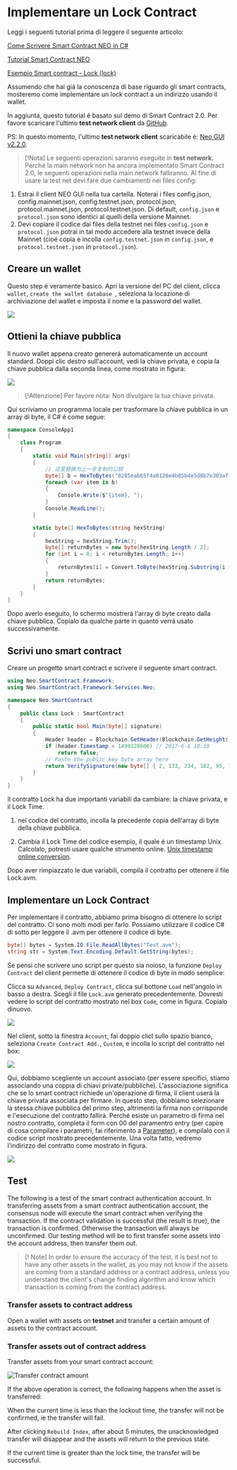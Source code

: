 # Implementare un Lock Contract

Leggi i seguenti tutorial prima di leggere il seguente articolo:

[Come Scrivere Smart Contract NEO in C#](../getting-started-csharp.md)

[Tutorial Smart Contract NEO](../tutorial.md)

[Esempio Smart contract - Lock (lock)](Lock.md)

Assumendo che hai giá la conoscenza di base riguardo gli smart contracts, mosteremo come implementare un lock contract a un indirizzo usando il wallet.

In aggiunta, questo tutorial é basato sul demo di Smart Contract 2.0. Per favore scaricare l'ultimo **test network client** da [GitHub](https://github.com/neo-project/neo-gui/releases).

PS: In questo momento, l'ultimo **test network client** scaricabile é: [Neo GUI v2.2.0](https://github.com/neo-project/neo-gui/releases/tag/v2.2.0).

> [!Nota]
> Le seguenti operazioni saranno eseguite in **test network**. Perché la main network non ha ancora implementato Smart Contract 2.0, le seguenti operazioni nella main network falliranno.
> Al fine di usare la test net devi fare due cambiamenti nei files config: 
1. Estrai il client NEO GUI nella tua cartella. Noterai i files config.json, config.mainnet.json, config.testnet.json, protocol.json, protocol.mainnet.json, protocol.testnet.json. Di default, `config.json` e `protocol.json` sono identici al quelli della versione Mainnet.
2. Devi copiare il codice dai files della testnet nei files `config.json` e `protocol.json` potrai in tal modo accedere alla testnet invece della Mainnet (cioé copia e incolla `config.testnet.json` in `config.json`, e `protocol.testnet.json` in `protocol.json`).

## Creare un wallet

Questo step é veramente basico. Apri la versione del PC del client, clicca `wallet`, `create the wallet database `, seleziona la locazione di archiviazione del wallet e imposta il nome e la password del wallet.

![](../../../assets/lock2_1.png)

## Ottieni la chiave pubblica

Il nuovo wallet appena creato genererá automaticamente un account standard. Doppi clic destro sull'account, vedi la chiave privata, e copia la chiave pubblica dalla seconda linea, come mostrato in figura:

![](../../../assets/lock2_2.png)

> [!Attenzione]
> Per favore nota: Non divulgare la tua chiave privata.

Qui scriviamo un programma locale per trasformare la chiave pubblica in un array di byte, il C# é come segue:

```c#
namespace ConsoleApp1
{
    class Program
    {
        static void Main(string[] args)
        {
            // 这里替换为上一步复制的公钥
            byte[] b = HexToBytes("0285eab65f4a0126e4b85b4e5d8b7e303aff7efb360d595f2e3189bb90487ad5aa");
            foreach (var item in b)
            {
                Console.Write($"{item}, ");
            }
            Console.ReadLine();
        }

        static byte[] HexToBytes(string hexString)
        {
            hexString = hexString.Trim();
            byte[] returnBytes = new byte[hexString.Length / 2];
            for (int i = 0; i < returnBytes.Length; i++)
            {
                returnBytes[i] = Convert.ToByte(hexString.Substring(i * 2, 2), 16);
            }
            return returnBytes;
        }
    }
}
```

Dopo averlo eseguito, lo schermo mostrerá l'array di byte creato dalla chiave pubblica. Copialo da qualche parte in quanto verrá usato successivamente. 

## Scrivi uno smart contract

Creare un progetto smart contract e scrivere il seguente smart contract.

```c#
using Neo.SmartContract.Framework;
using Neo.SmartContract.Framework.Services.Neo;

namespace Neo.SmartContract
{
    public class Lock : SmartContract
    {
        public static bool Main(byte[] signature)
        {
            Header header = Blockchain.GetHeader(Blockchain.GetHeight());
            if (header.Timestamp < 1499328600) // 2017-6-6 18:10
                return false;
            // Paste the public key byte array here
            return VerifySignature(new byte[] { 2, 133, 234, 182, 95, 74, 1, 38, 228, 184, 91, 78, 93, 139, 126, 48, 58, 255, 126, 251, 54, 13, 89, 95, 46, 49, 137, 187, 144, 72, 122, 213, 170 }, signature);
        }
    }
}
```

Il contratto Lock ha due importanti variabili da cambiare: la chiave privata, e il Lock Time.

1. nel codice del contratto, incolla la precedente copia dell'array di byte della chiave pubblica.

2. Cambia il Lock Time del codice esempio, il quale é un timestamp Unix. Calcolalo, potresti usare qualche strumento online. [Unix timestamp online conversion](https://unixtime.51240.com/).

Dopo aver rimpiazzato le due variabili, compila il contratto per ottenere il file Lock.avm.

## Implementare un Lock Contract

Per implementare il contratto, abbiamo prima bisogno di ottenere lo script del contratto. Ci sono molti modi per farlo. Possiamo utilizzare il codice C# di sotto per leggere il .avm per ottenere il codice di byte.

```c#
byte[] bytes = System.IO.File.ReadAllBytes("Test.avm");
string str = System.Text.Encoding.Default.GetString(bytes);
```
Se pensi che scrivere uno script per questo sia noioso, la funzione `Deploy Contract` del client permette di ottenere il codice di byte in modo semplice:

Clicca su `Advanced`, `Deploy Contract`, clicca sul bottone `Load` nell'angolo in basso a destra. Scegli il file `Lock.avm` generato precedentemente. Dovresti vedere lo script del contratto mostrato nel box `Code`, come in figura. Copialo dinuovo.

![](../../../assets/lock2_5.png)

Nel client, sotto la finestra `Account`, fai doppio clicl sullo spazio bianco, seleziona `Create Contract Add.`, `Custom`, e incolla lo script del contratto nel box: 

![](../../../assets/lock2_7.png)

Qui, dobbiamo scegliente un account associato (per essere specifici, stiamo associando una coppia di chiavi private/pubbliche). L'associazione significa che se lo smart contract richiede un'operazione di firma, il client userá la chiave privata associata per firmare. In questo step, dobbiamo selezionare la stessa chiave pubblica del primo step, altrimenti la firma non corrisponde e l'esecuzione del contratto fallirá. Perché esiste un parametro di firma nel nostro contratto, completa il form con 00 del paramentro entry (per capire di cosa compilare i parametri, fai riferimento a [Parameter](Parameter.md)), e compilalo con il codice script mostrato precedentemente. Una volta fatto, vedremo l'indirizzo del contratto come mostrato in figura.

![](../../../assets/lock2_8.png)



## Test

The following is a test of the smart contract authentication account. In transferring assets from a smart contract authentication account, the consensus node will execute the smart contract when verifying the transaction. If the contract validation is successful (the result is true), the transaction is confirmed. Otherwise the transaction will always be unconfirmed. Our testing method will be to first transfer some assets into the account address, then transfer them out.

> [! Note]
> In order to ensure the accuracy of the test, it is best not to have any other assets in the wallet, as you may not know if the assets are coming from a standard address or a contract address, unless you understand the client's change finding algorithm and know which transaction is coming from the contract address.

### Transfer assets to contract address

Open a wallet with assets on **testnet** and transfer a certain amount of assets to the contract account.

### Transfer assets out of contract address

Transfer assets from your smart contract account:

![Transfer contract amount](../../../assets/lock2_11.png)

If the above operation is correct, the following happens when the asset is transferred:

When the current time is less than the lockout time, the transfer will not be confirmed, ie the transfer will fail.

After clicking `Rebuild Index`, after about 5 minutes, the unacknowledged transfer will disappear and the assets will return to the previous state.

If the current time is greater than the lock time, the transfer will be successful.
